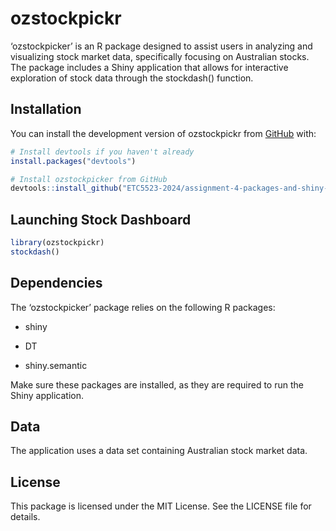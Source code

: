 
<!-- README.md is generated from README.Rmd. Please edit that file -->

# ozstockpickr

<!-- badges: start -->
<!-- badges: end -->

‘ozstockpicker’ is an R package designed to assist users in analyzing
and visualizing stock market data, specifically focusing on Australian
stocks. The package includes a Shiny application that allows for
interactive exploration of stock data through the stockdash() function.

## Installation

You can install the development version of ozstockpickr from
[GitHub](https://github.com/ETC5523-2024/assignment-4-packages-and-shiny-apps-AneeshAgarwala)
with:

``` r
# Install devtools if you haven't already
install.packages("devtools")

# Install ozstockpicker from GitHub
devtools::install_github("ETC5523-2024/assignment-4-packages-and-shiny-apps-AneeshAgarwala")
```

## Launching Stock Dashboard

``` r
library(ozstockpickr)
stockdash()
```

## Dependencies

The ‘ozstockpicker’ package relies on the following R packages:

- shiny

- DT

- shiny.semantic

Make sure these packages are installed, as they are required to run the
Shiny application.

## Data

The application uses a data set containing Australian stock market data.

## License

This package is licensed under the MIT License. See the LICENSE file for
details.
